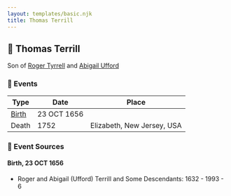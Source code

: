 ```yaml
---
layout: templates/basic.njk
title: Thomas Terrill
---
```

## 🔵 Thomas Terrill

Son of [Roger Tyrrell](/people/2/2108514) and [Abigail Ufford](/people/9/99473444)

### 📆 Events

Type | Date | Place
------ | ------ | ------
[Birth](#event-932a9e88-09b2-4c81-abad-580514998b2f) | 23 OCT 1656 |
Death | 1752 | Elizabeth, New Jersey, USA

### 📰 Event Sources

#### <a id="event-932a9e88-09b2-4c81-abad-580514998b2f"></a> Birth, 23 OCT 1656
* Roger and Abigail (Ufford) Terrill and Some Descendants: 1632 - 1993  - 6
